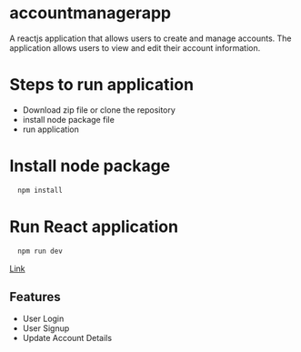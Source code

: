 
# accountmanagerapp

A reactjs application that allows users to create and manage accounts. The application allows users to view and edit their account information.

# Steps to run application

- Download zip file or clone the repository
- install node package file
- run application

# Install node package

```bash
  npm install
```
# Run React application

```bash
  npm run dev
```
<a href='https://accountmanager.netlify.app/'>Link</a>
## Features

- User Login
- User Signup 
- Update Account Details

